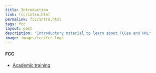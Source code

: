 ```yaml
---
title: Introduction
link: fcc/intro.html
permalink: fcc/intro.html
tags: fcc
layout: post
description: "Introductory material to learn about FCCee and HNL"
image: images/fcc/fcc_logo
---
```


#### FCC
- [Academic training](https://fcc.web.cern.ch/Pages/news/FCC-Academic-Training.aspx)



